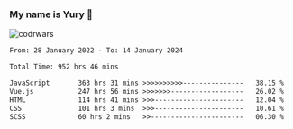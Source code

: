 ### My name is Yury 👋 
![codrwars](https://www.codewars.com/users/litury/badges/micro) 


<!--START_SECTION:waka-->

```txt
From: 28 January 2022 - To: 14 January 2024

Total Time: 952 hrs 46 mins

JavaScript       363 hrs 31 mins >>>>>>>>>>---------------   38.15 %
Vue.js           247 hrs 56 mins >>>>>>>------------------   26.02 %
HTML             114 hrs 41 mins >>>----------------------   12.04 %
CSS              101 hrs 3 mins  >>>----------------------   10.61 %
SCSS             60 hrs 2 mins   >>-----------------------   06.30 %
```

<!--END_SECTION:waka-->

